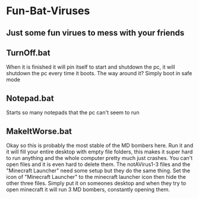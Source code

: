 # Fun-Bat-Viruses
Just some fun virues to mess with your friends
-----------------------------------------

TurnOff.bat
-----------------------------------------
When it is finished it will pin itself to start and shutdown the pc, it will shutdown the pc every time it boots. The way around it? Simply boot in safe mode

Notepad.bat
-----------------------------------------
Starts so many notepads that the pc can't seem to run

MakeItWorse.bat
-----------------------------------------
Okay so this is probably the most stable of the MD bombers here. Run it and it will fill your entire desktop with empty file folders, this makes it super hard to run anything and the whole computer pretty much just crashes. You can't open files and it is even hard to delete them. The notAVirus1-3 files and the "Minecraft Launcher" need some setup but they do the same thing. Set the icon of "Minecraft Launcher" to the minecraft launcher icon then hide the other three files. Simply put it on someones desktop and when they try to open minecraft it will run 3 MD bombers, constantly opening them. 
